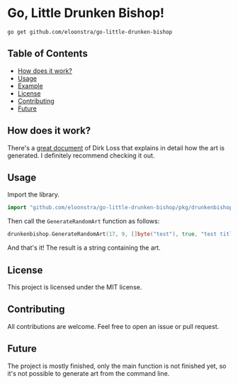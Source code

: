 # Go, Little Drunken Bishop!

```
go get github.com/eloonstra/go-little-drunken-bishop
```

## Table of Contents

- [How does it work?](#how-does-it-work)
- [Usage](#usage)
- [Example](#example)
- [License](#license)
- [Contributing](#contributing)
- [Future](#future)

## How does it work?

There's a [great document](http://dirk-loss.de/sshvis/drunken_bishop.pdf) of Dirk Loss that explains in detail how the
art is generated. I definitely recommend checking it out.

## Usage

Import the library.

```go
import "github.com/eloonstra/go-little-drunken-bishop/pkg/drunkenbishop"
```

Then call the `GenerateRandomArt` function as follows:
```go
drunkenbishop.GenerateRandomArt(17, 9, []byte("test"), true, "test title")
```

And that's it! The result is a string containing the art.

## License

This project is licensed under the MIT license.

## Contributing

All contributions are welcome. Feel free to open an issue or pull request.

## Future

The project is mostly finished, only the main function is not finished yet, so it's not possible to generate art from
the command line.